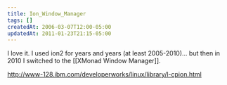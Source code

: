 ```yaml
---
title: Ion_Window_Manager
tags: []
createdAt: 2006-03-07T12:00-05:00
updatedAt: 2011-01-23T21:15-05:00
---
```


I love it. I used ion2 for years and years (at least 2005-2010)... but then in 2010 I switched to the [[XMonad Window Manager]].

http://www-128.ibm.com/developerworks/linux/library/l-cpion.html

